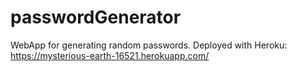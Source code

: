 # passwordGenerator
WebApp for generating random passwords.
Deployed with Heroku: https://mysterious-earth-16521.herokuapp.com/
